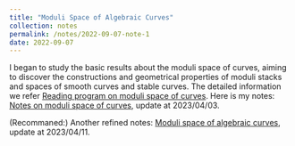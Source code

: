 ```yaml
---
title: "Moduli Space of Algebraic Curves"
collection: notes
permalink: /notes/2022-09-07-note-1
date: 2022-09-07
---
```

I began to study the basic results about the moduli space of curves, aiming to discover the constructions and geometrical properties of moduli stacks and spaces of smooth curves and stable curves. The detailed information we refer [Reading program on moduli space of curves](https://dvlxlwz.github.io/MyBlogs/2022/11/15/Reading-program-on-moduli-space-of-curves/).
Here is my notes: [Notes on moduli space of curves](https://dvlxlwz.github.io/MyBlogs/my_notes/ModuliSpaceCurvesReadingNotes.pdf), update at 2023/04/03.

(Recommaned:) Another refined notes: [Moduli space of algebraic curves](https://dvlxlwz.github.io/files/ModuliSpaceCurves.pdf), update at 2023/04/11.
